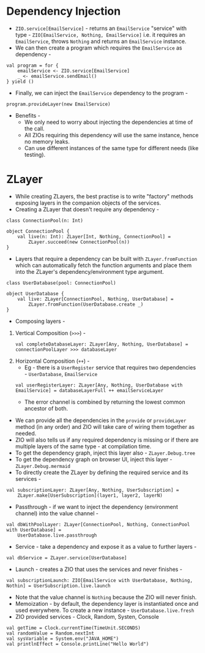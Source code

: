 # Dependency Injection #
- `ZIO.service[EmailService]` - returns an `EmailService` "service" with type - `ZIO[EmailService, Nothing, EmailService]` i.e. it requires an `EmailService`, throws `Nothing` and returns an `EmailService` instance.
- We can then create a program which requires the `EmailService` as dependency -
```
val program = for {
    emailService <- ZIO.service[EmailService]
    _ <- emailService.sendEmail()
} yield ()
```
- Finally, we can inject the `EmailService` dependency to the program -
```
program.provideLayer(new EmailService)
```
- Benefits -
    - We only need to worry about injecting the dependencies at time of the call.
    - All ZIOs requiring this dependency will use the same instance, hence no memory leaks.
    - Can use different instances of the same type for different needs (like testing).

# ZLayer #
- While creating ZLayers, the best practise is to write "factory" methods exposing layers in the companion objects of the services.
- Creating a ZLayer that doesn't require any dependency -
```
class ConnectionPool(n: Int)

object ConnectionPool {
    val live(n: Int): ZLayer[Int, Nothing, ConnectionPool] = 
        ZLayer.succeed(new ConnectionPool(n))
}
```
- Layers that require a dependency can be built with `ZLayer.fromFunction` which can automatically fetch the function arguments and place them into the ZLayer's dependency/environment type argument.
```
class UserDatabase(pool: ConnectionPool)

object UserDatabase {
    val live: ZLayer[ConnectionPool, Nothing, UserDatabase] =
        ZLayer.fromFunction(UserDatabase.create _)
}
```
- Composing layers -
1. Vertical Composition (`>>>`) -
    ```
    val completeDatabaseLayer: ZLayer[Any, Nothing, UserDatabase] = connectionPoolLayer >>> databaseLayer
    ```
2. Horizontal Composition (`++`) -
    - Eg - there is a `UserRegister` service that requires two dependencies - `UserDatabase`, `EmailService`
    ```
    val userRegisterLayer: ZLayer[Any, Nothing, UserDatabase with EmailService] = databaseLayerFull ++ emailServiceLayer
    ```
    - The error channel is combined by returning the lowest common ancestor of both.

- We can provide all the dependencies in the `provide` or `provideLayer` method (in any order) and ZIO will take care of wiring them together as needed.
- ZIO will also tells us if any required dependency is missing or if there are multiple layers of the same type - at compilation time.
- To get the dependency graph, inject this layer also - `ZLayer.Debug.tree`
- To get the dependency graph on browser UI, inject this layer - `ZLayer.Debug.mermaid`
- To directly create the ZLayer by defining the required service and its services -
```
val subscriptionLayer: ZLayer[Any, Nothing, UserSubscription] =
    ZLayer.make[UserSubscription](layer1, layer2, layerN)
```
- Passthrough - if we want to inject the dependency (environment channel) into the value channel - 
```
val dbWithPoolLayer: ZLayer[ConnectionPool, Nothing, ConnectionPool with UserDatabase] =
    UserDatabase.live.passthrough
```
- Service - take a dependency and expose it as a value to further layers -
```
val dbService = ZLayer.service[UserDatabase]
```
- Launch - creates a ZIO that uses the services and never finishes -
```
val subscriptionLaunch: ZIO[EmailService with UserDatabase, Nothing, Nothin] = UserSubscription.live.launch
```
- Note that the value channel is `Nothing` because the ZIO will never finish.
- Memoization - by default, the dependency layer is instantiated once and used everywhere. To create a new instance - `UserDatabase.live.fresh`
- ZIO provided services - Clock, Random, Systen, Console
```
val getTime = Clock.currentTime(TimeUnit.SECONDS)
val randomValue = Random.nextInt
val sysVariable = System.env("JAVA_HOME")
val printlnEffect = Console.printLine("Hello World")
```


